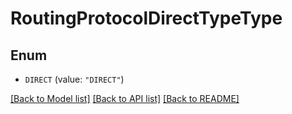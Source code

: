# RoutingProtocolDirectTypeType

## Enum


* `DIRECT` (value: `"DIRECT"`)


[[Back to Model list]](../README.md#documentation-for-models) [[Back to API list]](../README.md#documentation-for-api-endpoints) [[Back to README]](../README.md)


